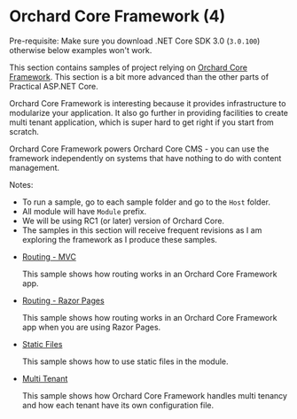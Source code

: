 # Orchard Core Framework (4)

Pre-requisite: Make sure you download .NET Core SDK 3.0 (`3.0.100`) otherwise below examples won't work.

This section contains samples of project relying on [Orchard Core Framework](https://orchardcore.readthedocs.io/en/dev/). This section is a bit more advanced than the other parts of Practical ASP.NET Core.

Orchard Core Framework is interesting because it provides infrastructure to modularize your application. It also go further in providing facilities to create multi tenant application, which is super hard to get right if you start from scratch.

Orchard Core Framework powers Orchard Core CMS - you can use the framework independently on systems that have nothing to do with content management.

Notes:

- To run a sample, go to each sample folder and go to the `Host` folder.
- All module will have `Module` prefix.
- We will be using RC1 (or later) version of Orchard Core.
- The samples in this section will receive frequent revisions as I am exploring the framework as I produce these samples.

* [Routing - MVC](/projects/orchard-core/routing)

  This sample shows how routing works in an Orchard Core Framework app.

* [Routing - Razor Pages](/projects/orchard-core/routing-2)

  This sample shows how routing works in an Orchard Core Framework app when you are using Razor Pages.

* [Static Files](/projects/orchard-core/static-files)

  This sample shows how to use static files in the module.

* [Multi Tenant](/projects/orchard-core/multi-tenant)

  This sample shows how Orchard Core Framework handles multi tenancy and how each tenant have its own configuration file.

